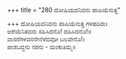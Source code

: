 +++
title = "280 ದೋಷಿಯವನಿವನು ಪಾಪಿಯೆನುತ್ತ"

+++
ದೋಷಿಯವನಿವನು ಪಾಪಿಯೆನುತ್ತ ಗಳಹದಿರು।  
ಆಶೆಯೆನಿತವನು ಸಹಿಸಿದನೊ! ದಹಿಸಿದನೊ!॥  
ವಾಸನೆಗಳವನನೇನೆಳೆದವೋ ಬಲವೇನೊ!।  
ಪಾಶಬದ್ಧನು ನರನು - ಮಂಕುತಿಮ್ಮ॥  
